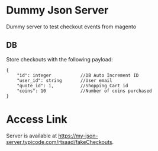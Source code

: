 # Dummy Json Server

Dummy server to test checkout events from magento

## DB

Store checkouts with the following payload:

```
{
    "id": integer           //DB Auto Increment ID 
	"user_id": string       //User email
	"quote_id": 1,          //Shopping Cart id
	"coins": 10             //Number of coins purchased
}
```

# Access Link

Server is available at https://my-json-server.typicode.com/rtsaad/fakeCheckouts.